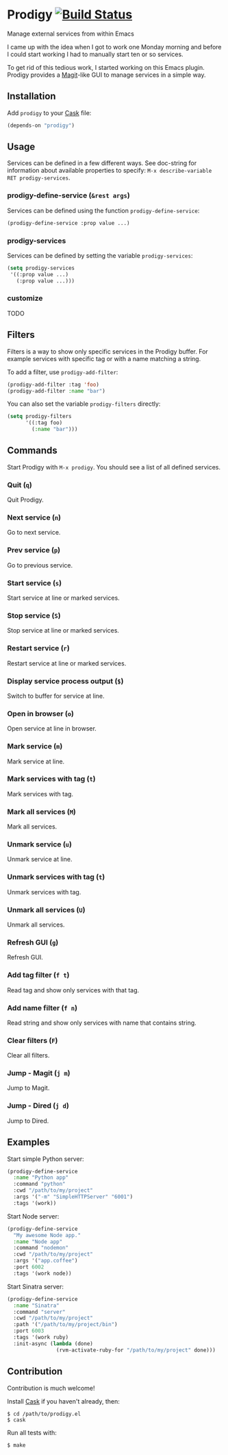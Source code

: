 # Prodigy [![Build Status](https://api.travis-ci.org/rejeep/prodigy.el.png?branch=master)](http://travis-ci.org/rejeep/prodigy.el)

Manage external services from within Emacs

I came up with the idea when I got to work one Monday morning and
before I could start working I had to manually start ten or so
services.

To get rid of this tedious work, I started working on this Emacs
plugin. Prodigy provides a
[Magit](https://github.com/magit/magit)-like GUI to manage services in
a simple way.

## Installation

Add `prodigy` to your [Cask](https://github.com/cask/cask) file:

```lisp
(depends-on "prodigy")
```

## Usage

Services can be defined in a few different ways. See doc-string for
information about available properties to specify: `M-x
describe-variable RET prodigy-services`.

### prodigy-define-service (`&rest args`)

Services can be defined using the function `prodigy-define-service`:

```lisp
(prodigy-define-service :prop value ...)
```

### prodigy-services

Services can be defined by setting the variable `prodigy-services`:

```lisp
(setq prodigy-services
 '((:prop value ...)
   (:prop value ...)))
```

### customize

TODO

## Filters

Filters is a way to show only specific services in the Prodigy
buffer. For example services with specific tag or with a name matching
a string.

To add a filter, use `prodigy-add-filter`:

```lisp
(prodigy-add-filter :tag 'foo)
(prodigy-add-filter :name "bar")
```

You can also set the variable `prodigy-filters` directly:

```lisp
(setq prodigy-filters
      '((:tag foo)
        (:name "bar")))
```

## Commands

Start Prodigy with `M-x prodigy`. You should see a list of all defined
services.

### Quit (`q`)

Quit Prodigy.

### Next service (`n`)

Go to next service.

### Prev service (`p`)

Go to previous service.

### Start service (`s`)

Start service at line or marked services.

### Stop service (`S`)

Stop service at line or marked services.

### Restart service (`r`)

Restart service at line or marked services.

### Display service process output (`$`)

Switch to buffer for service at line.

### Open in browser (`o`)

Open service at line in browser.

### Mark service (`m`)

Mark service at line.

### Mark services with tag (`t`)

Mark services with tag.

### Mark all services (`M`)

Mark all services.

### Unmark service (`u`)

Unmark service at line.

### Unmark services with tag (`t`)

Unmark services with tag.

### Unmark all services (`U`)

Unmark all services.

### Refresh GUI (`g`)

Refresh GUI.

### Add tag filter (`f t`)

Read tag and show only services with that tag.

### Add name filter (`f n`)

Read string and show only services with name that contains string.

### Clear filters (`F`)

Clear all filters.

### Jump - Magit (`j m`)

Jump to Magit.

### Jump - Dired (`j d`)

Jump to Dired.

## Examples

Start simple Python server:

```lisp
(prodigy-define-service
  :name "Python app"
  :command "python"
  :cwd "/path/to/my/project"
  :args '("-m" "SimpleHTTPServer" "6001")
  :tags '(work))
```

Start Node server:

```lisp
(prodigy-define-service
  "My awesome Node app."
  :name "Node app"
  :command "nodemon"
  :cwd "/path/to/my/project"
  :args '("app.coffee")
  :port 6002
  :tags '(work node))
```

Start Sinatra server:

```lisp
(prodigy-define-service
  :name "Sinatra"
  :command "server"
  :cwd "/path/to/my/project"
  :path '("/path/to/my/project/bin")
  :port 6003
  :tags '(work ruby)
  :init-async (lambda (done)
                (rvm-activate-ruby-for "/path/to/my/project" done)))
```

## Contribution

Contribution is much welcome!

Install [Cask](https://github.com/cask/cask) if you haven't
already, then:

    $ cd /path/to/prodigy.el
    $ cask

Run all tests with:

    $ make
